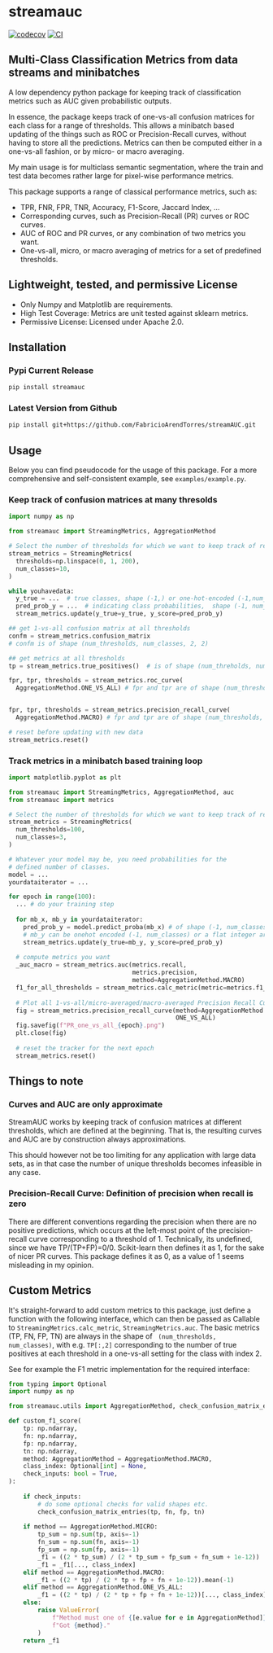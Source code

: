 # streamauc

[![codecov](https://codecov.io/gh/FabricioArendTorres/streamAUC/branch/main/graph/badge.svg?token=streamAUC_token_here)](https://codecov.io/gh/FabricioArendTorres/streamAUC)
[![CI](https://github.com/FabricioArendTorres/streamAUC/actions/workflows/main.yml/badge.svg)](https://github.com/FabricioArendTorres/streamAUC/actions/workflows/main.yml)

## Multi-Class Classification Metrics from data streams and minibatches

A low dependency python package for keeping track of classification metrics 
such as AUC given probabilistic outputs.

In essence, the package keeps track of one-vs-all confusion matrices for each 
class for a range of thresholds. 
This allows a minibatch based updating of the things such as ROC or 
Precision-Recall curves, without having to store all the predictions.
Metrics can then be computed either in a one-vs-all fashion, or by micro- 
or macro averaging.

My main usage is for multiclass semantic segmentation, where the train and 
test data becomes rather large for pixel-wise performance metrics.

This package supports a range of classical performance metrics, such as:
- TPR, FNR, FPR, TNR, Accuracy, F1-Score, Jaccard Index, ...
- Corresponding curves, such as Precision-Recall (PR) curves or ROC curves.
- AUC of ROC and PR curves, or any combination of two metrics you want.
- One-vs-all, micro, or macro averaging of metrics for a set of predefined 
  thresholds.

## Lightweight, tested, and permissive License

- Only Numpy and Matplotlib are requirements.
- High Test Coverage: Metrics are unit tested against sklearn metrics.
- Permissive License: Licensed under Apache 2.0.

## Installation

### Pypi Current Release
```bash
pip install streamauc
```

### Latest Version from Github
```bash
pip install git+https://github.com/FabricioArendTorres/streamAUC.git
```


## Usage
Below you can find pseudocode for the usage of this package.
For a more comprehensive and self-consistent example, see `examples/example.py`.

### Keep track of confusion matrices at many thresolds

```py
import numpy as np

from streamauc import StreamingMetrics, AggregationMethod

# Select the number of thresholds for which we want to keep track of results.
stream_metrics = StreamingMetrics(
  thresholds=np.linspace(0, 1, 200),
  num_classes=10,
)

while youhavedata:
  y_true = ...  # true classes, shape (-1,) or one-hot-encoded (-1,num_classes)
  pred_prob_y = ...  # indicating class probabilities,  shape (-1, num_classes), 
  stream_metrics.update(y_true=y_true, y_score=pred_prob_y)

## get 1-vs-all confusion matrix at all thresholds
confm = stream_metrics.confusion_matrix 
# confm is of shape (num_thresholds, num_classes, 2, 2)

## get metrics at all thresholds
tp = stream_metrics.true_positives()  # is of shape (num_threholds, num_classes)

fpr, tpr, thresholds = stream_metrics.roc_curve(
  AggregationMethod.ONE_VS_ALL) # fpr and tpr are of shape (num_thresholds, num_classes)


fpr, tpr, thresholds = stream_metrics.precision_recall_curve(
  AggregationMethod.MACRO) # fpr and tpr are of shape (num_thresholds, )

# reset before updating with new data
stream_metrics.reset()

```

### Track metrics in a minibatch based training loop
```py
import matplotlib.pyplot as plt

from streamauc import StreamingMetrics, AggregationMethod, auc
from streamauc import metrics

# Select the number of thresholds for which we want to keep track of results.
stream_metrics = StreamingMetrics(
  num_thresholds=100,
  num_classes=3,
)

# Whatever your model may be, you need probabilities for the 
# defined number of classes.
model = ...
yourdataiterator = ...

for epoch in range(100):
  ... # do your training step
  
  for mb_x, mb_y in yourdataiterator:
    pred_prob_y = model.predict_proba(mb_x) # of shape (-1, num_classes)
    # mb_y can be onehot encoded (-1, num_classes) or a flat integer array (-1,)
    stream_metrics.update(y_true=mb_y, y_score=pred_prob_y)
  
  # compute metrics you want
  _auc_macro = stream_metrics.auc(metrics.recall,
                                  metrics.precision,
                                  method=AggregationMethod.MACRO)
  f1_for_all_thresholds = stream_metrics.calc_metric(metric=metrics.f1_score)
  
  # Plot all 1-vs-all/micro-averaged/macro-averaged Precision Recall Curves
  fig = stream_metrics.precision_recall_curve(method=AggregationMethod.
                                              ONE_VS_ALL)
  fig.savefig(f"PR_one_vs_all_{epoch}.png")
  plt.close(fig)
  
  # reset the tracker for the next epoch 
  stream_metrics.reset()
```




## Things to note

### Curves and AUC are only approximate
StreamAUC works by keeping track of confusion matrices at different 
thresholds, which are defined at the beginning. That is, the resulting 
curves and AUC are by construction always approximations.

This should however not be too limiting for any application with large data 
sets, as in that case the number of unique thresholds becomes infeasible in 
any case.

### Precision-Recall Curve: Definition of precision when recall is zero
There are different conventions regarding the precision when there are no 
positive predictions, which occurs at the left-most point of the 
precision-recall curve corresponding to a threshold of 1. 
Technically, its undefined, since we have TP/(TP+FP)=0/0. 
Scikit-learn then defines it as 1, for the sake of nicer PR curves.
This package defines it as 0, as a value of 1 seems misleading in my opinion.

## Custom Metrics
It's straight-forward to add custom metrics to this package, just define a 
function with the following interface, which can then be passed as Callable to 
`StreamingMetrics.calc_metric`,  `StreamingMetrics.auc`.
The basic metrics (TP, FN, FP, TN) are always in the shape of `
(num_thresholds, num_classes)`, with e.g. `TP[:,2]` corresponding to the 
number of true positives at each threshold in a one-vs-all setting for the 
class with index 2.

See for example the F1 metric implementation for the required interface:
```python
from typing import Optional
import numpy as np

from streamauc.utils import AggregationMethod, check_confusion_matrix_entries

def custom_f1_score(
    tp: np.ndarray,
    fn: np.ndarray,
    fp: np.ndarray,
    tn: np.ndarray,
    method: AggregationMethod = AggregationMethod.MACRO,
    class_index: Optional[int] = None,
    check_inputs: bool = True,
):  
    
    if check_inputs:
        # do some optional checks for valid shapes etc.
        check_confusion_matrix_entries(tp, fn, fp, tn)
        
    if method == AggregationMethod.MICRO:
        tp_sum = np.sum(tp, axis=-1)
        fn_sum = np.sum(fn, axis=-1)
        fp_sum = np.sum(fp, axis=-1)
        _f1 = ((2 * tp_sum) / (2 * tp_sum + fp_sum + fn_sum + 1e-12))
        _f1 = _f1[..., class_index]
    elif method == AggregationMethod.MACRO:
        _f1 = ((2 * tp) / (2 * tp + fp + fn + 1e-12)).mean(-1)
    elif method == AggregationMethod.ONE_VS_ALL:
        _f1 = ((2 * tp) / (2 * tp + fp + fn + 1e-12))[..., class_index]
    else:
        raise ValueError(
            f"Method must one of {[e.value for e in AggregationMethod]}. "
            f"Got {method}."
        )
    return _f1
```



